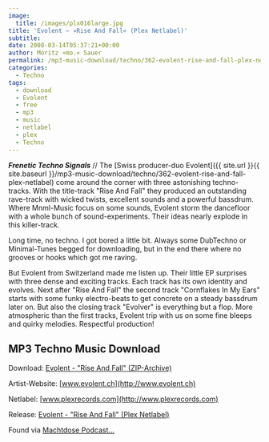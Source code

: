 ```yaml
---
image:
  title: /images/plx016large.jpg
title: 'Evolent – »Rise And Fall« (Plex Netlabel)'
subtitle: 
date: 2008-03-14T05:37:21+00:00
author: Moritz »mo.« Sauer
permalink: /mp3-music-download/techno/362-evolent-rise-and-fall-plex-netlabel
categories:
  - Techno
tags:
  - download
  - Evolent
  - free
  - mp3
  - music
  - netlabel
  - plex
  - Techno
---
```

***Frenetic Techno Signals*** // The [Swiss producer-duo Evolent]({{ site.url }}{{ site.baseurl }}/mp3-music-download/techno/362-evolent-rise-and-fall-plex-netlabel) come around the corner with three astonishing techno-tracks. With the title-track "Rise And Fall" they produced an outstanding rave-track with wicked twists, excellent sounds and a powerful bassdrum. Where Mnml-Music focus on some sounds, Evolent storm the dancefloor with a whole bunch of sound-experiments. Their ideas nearly explode in this killer-track.<!--more-->

<!--adsense-->

Long time, no techno. I got bored a little bit. Always some DubTechno or Minimal-Tunes begged for downloading, but in the end there where no grooves or hooks which got me raving.

But Evolent from Switzerland made me listen up. Their little EP surprises with three dense and exciting tracks. Each track has its own identity and evolves. Next after "Rise And Fall" the second track "Cornflakes In My Ears" starts with some funky electro-beats to get concrete on a steady bassdrum later on. But also the closing track "Evolver" is everything but a flop. More atmospheric than the first tracks, Evolent trip with us on some fine bleeps and quirky melodies. Respectful production!

## MP3 Techno Music Download

Download: [Evolent - "Rise And Fall" (ZIP-Archive)](http://www.plexrecords.com/plx016.zip)
  
Artist-Website: [www.evolent.ch](http://www.evolent.ch)
  
Netlabel: [www.plexrecords.com](http://www.plexrecords.com)
  
Release: [Evolent - "Rise And Fall" (Plex Netlabel)](http://www.plexrecords.com/releases.html)

Found via [Machtdose Podcast...](http://machtdose.de/podcast-march-2008.html)